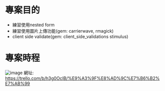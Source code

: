 # 專案目的
* 練習使用nested form
* 練習使用圖片上傳功能(gem: carrierwave, rmagick)
* client side validate(gem: client_side_validations  stimulus)


# 專案時程
![image](https://user-images.githubusercontent.com/53910941/119215700-fc77c080-bb01-11eb-91f2-f2c5533db101.png)
網址: https://trello.com/b/h3g0OcIB/%E9%A3%9F%E8%AD%9C%E7%B6%B2%E7%AB%99

